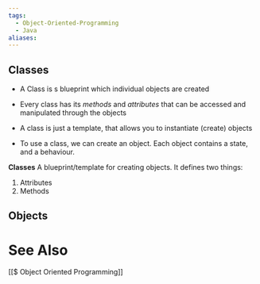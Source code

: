 ```yaml
---
tags:
  - Object-Oriented-Programming
  - Java
aliases:
---
```

## Classes
- A Class is s blueprint which individual objects are created 
- Every class has its *methods* and *attributes* that can be accessed and manipulated through the objects

- A class is just a template, that allows you to instantiate (create) objects
- To use a class, we can create an object. Each object contains a state, and a behaviour.

**Classes**
A blueprint/template for creating objects. It defines two things:
1. Attributes
2. Methods

## Objects


# See Also
[[$ Object Oriented Programming]]
